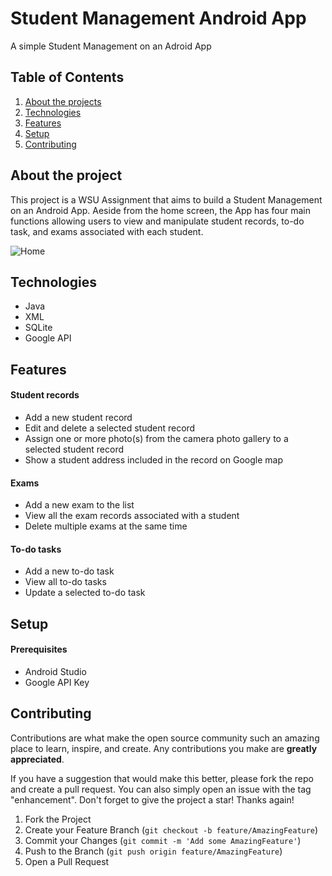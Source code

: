 # Student Management Android App

A simple Student Management on an Adroid App

## Table of Contents
1. [About the projects](#about-the-project)
2. [Technologies](#technologies)
3. [Features](#features)
4. [Setup](#setup)
5. [Contributing](#contributing)

## About the project
This project is a WSU Assignment that aims to build a Student Management on an Android App. Aeside from the home screen, the App has four main functions allowing users to view and manipulate student records, to-do task, and exams associated with each student.

![Home](./wwwroot/images/Home.jpg)


## Technologies
* Java
* XML
* SQLite
* Google API 


## Features
#### Student records
* Add a new student record
* Edit and delete a selected student record
* Assign one or more photo(s) from the camera photo gallery to a selected student record
* Show a student address included in the record on Google map

#### Exams
* Add a new exam to the list
* View all the exam records associated with a student
* Delete multiple exams at the same time

#### To-do tasks
* Add a new to-do task
* View all to-do tasks
* Update a selected to-do task


## Setup
#### Prerequisites
* Android Studio
* Google API Key

## Contributing

Contributions are what make the open source community such an amazing place to learn, inspire, and create. Any contributions you make are **greatly appreciated**.

If you have a suggestion that would make this better, please fork the repo and create a pull request. You can also simply open an issue with the tag "enhancement".
Don't forget to give the project a star! Thanks again!

1. Fork the Project
2. Create your Feature Branch (`git checkout -b feature/AmazingFeature`)
3. Commit your Changes (`git commit -m 'Add some AmazingFeature'`)
4. Push to the Branch (`git push origin feature/AmazingFeature`)
5. Open a Pull Request
